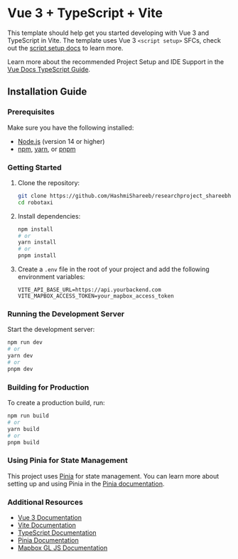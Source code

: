 # Vue 3 + TypeScript + Vite

This template should help get you started developing with Vue 3 and TypeScript in Vite. The template uses Vue 3 `<script setup>` SFCs, check out the [script setup docs](https://v3.vuejs.org/api/sfc-script-setup.html#sfc-script-setup) to learn more.

Learn more about the recommended Project Setup and IDE Support in the [Vue Docs TypeScript Guide](https://vuejs.org/guide/typescript/overview.html#project-setup).


## Installation Guide

### Prerequisites

Make sure you have the following installed:

- [Node.js](https://nodejs.org/) (version 14 or higher)
- [npm](https://www.npmjs.com/), [yarn](https://yarnpkg.com/), or [pnpm](https://pnpm.io/)

### Getting Started

1. Clone the repository:

    ```sh
    git clone https://github.com/HashmiShareeb/researchproject_shareebhashmi_frontend
    cd robotaxi
    ```

2. Install dependencies:

    ```sh
    npm install
    # or
    yarn install
    # or
    pnpm install
    ```

3. Create a `.env` file in the root of your project and add the following environment variables:

    ```env
    VITE_API_BASE_URL=https://api.yourbackend.com
    VITE_MAPBOX_ACCESS_TOKEN=your_mapbox_access_token
    ```

### Running the Development Server

Start the development server:

```sh
npm run dev
# or
yarn dev
# or
pnpm dev
```

### Building for Production

To create a production build, run:

```sh
npm run build
# or
yarn build
# or
pnpm build
```

### Using Pinia for State Management

This project uses [Pinia](https://pinia.vuejs.org/) for state management. You can learn more about setting up and using Pinia in the [Pinia documentation](https://pinia.vuejs.org/introduction.html).

### Additional Resources

- [Vue 3 Documentation](https://v3.vuejs.org/)
- [Vite Documentation](https://vitejs.dev/)
- [TypeScript Documentation](https://www.typescriptlang.org/)
- [Pinia Documentation](https://pinia.vuejs.org/)
- [Mapbox GL JS Documentation](https://docs.mapbox.com/mapbox-gl-js/api/)